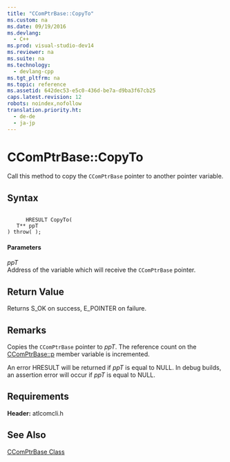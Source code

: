 ```yaml
---
title: "CComPtrBase::CopyTo"
ms.custom: na
ms.date: 09/19/2016
ms.devlang: 
  - C++
ms.prod: visual-studio-dev14
ms.reviewer: na
ms.suite: na
ms.technology: 
  - devlang-cpp
ms.tgt_pltfrm: na
ms.topic: reference
ms.assetid: 642dec53-e5c0-436d-be7a-d9ba3f67cb25
caps.latest.revision: 12
robots: noindex,nofollow
translation.priority.ht: 
  - de-de
  - ja-jp
---
```

# CComPtrBase::CopyTo
Call this method to copy the `CComPtrBase` pointer to another pointer variable.  
  
## Syntax  
  
```  
  
      HRESULT CopyTo(  
   T** ppT   
) throw( );  
```  
  
#### Parameters  
 *ppT*  
 Address of the variable which will receive the `CComPtrBase` pointer.  
  
## Return Value  
 Returns S_OK on success, E_POINTER on failure.  
  
## Remarks  
 Copies the `CComPtrBase` pointer to *ppT*. The reference count on the [CComPtrBase::p](../vs140/CComPtrBase--p.md) member variable is incremented.  
  
 An error HRESULT will be returned if *ppT* is equal to NULL. In debug builds, an assertion error will occur if *ppT* is equal to NULL.  
  
## Requirements  
 **Header:** atlcomcli.h  
  
## See Also  
 [CComPtrBase Class](../vs140/CComPtrBase-Class.md)
